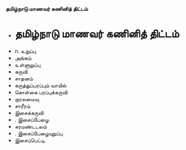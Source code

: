 **தமிழ்நாடு மாணவர் கணினித் திட்டம்**
- # தமிழ்நாடு மாணவர் கணினித் திட்டம்
- n. உறுப்பு
- அங்கம்
- உள்ளுறுப்பு
- கருவி
- சாதனம்
- கருத்துப்பரப்பும் வாயில்
- கொள்கை பரப்புக்கருவி
- குரலமைவு
- சாரீரம்
- இசைக்கருவி
- . இசைப்பேழை
- சுரமண்டடலம்
- . இசைப்பேழையுறுப்பு
- இசைப்பெட்டி.

